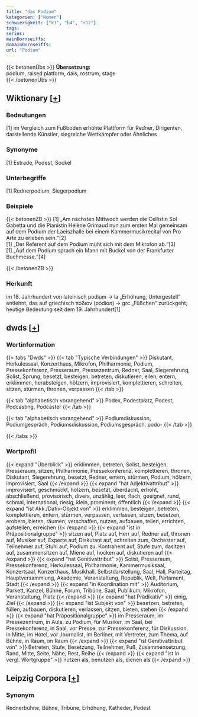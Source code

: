 ```yaml
---
title: "das Podium"
kategorien: ["Nomen"]
schwierigkeit: ["k1", "h4", "r12"]
tags:
series:
mainDornseiffs:
domainDornseiffs:
url: "Podium"
---
```


{{< betonenÜbs >}}
**Übersetzung:**  
podium, raised platform, dais, rostrum, stage  
{{< /betonenÜbs >}}

## Wiktionary [[+](https://de.wiktionary.org/wiki/Podium)]

### Bedeutungen
[1] im Vergleich zum Fußboden erhöhte Plattform für Redner, Dirigenten, darstellende Künstler, siegreiche Wettkämpfer oder Ähnliches  

### Synonyme
[1] Estrade, Podest, Sockel  

### Unterbegriffe
[1] Rednerpodium, Siegerpodium  

### Beispiele
{{< betonenZB >}}
[1] „Am nächsten Mittwoch werden die Cellistin Sol Gabetta und die Pianistin Hélène Grimaud nun zum ersten Mal gemeinsam auf dem Podium der Laeiszhalle bei einem Kammermusikrecital von Pro Arte zu erleben sein.“[2]  
[1] „Der Referent auf dem Podium müht sich mit dem Mikrofon ab.“[3]  
[1] „Auf dem Podium sprach ein Mann mit Buckel von der Frankfurter Buchmesse.“[4]  

{{< /betonenZB >}}
### Herkunft
im 18. Jahrhundert von lateinisch podium → la „Erhöhung, Untergestell“ entlehnt, das auf griechisch πόδιον (pódion) → grc „Füßchen“ zurückgeht; heutige Bedeutung seit dem 19. Jahrhundert[1]  



## dwds [[+](https://www.dwds.de/wb/Podium)]

### Wortinformation
{{< tabs "Dwds" >}}
{{< tab "Typische Verbindungen" >}}
Diskutant, Herkulessaal, Konzerthaus, Mikrofon, Philharmonie, Podium, Pressekonferenz, Presseraum, Pressezentrum, Redner, Saal, Siegerehrung, Solist, Sprung, besetzt, besteigen, betreten, diskutieren, eilen, entern, erklimmen, herabsteigen, hölzern, improvisiert, komplettieren, schreiten, sitzen, stürmen, thronen, verpassen
{{< /tab >}}

{{< tab "alphabetisch vorangehend" >}}
Podex, Podestplatz, Podest, Podcasting, Podcaster
{{< /tab >}}

{{< tab "alphabetisch vorangehend" >}}
Podiumdiskussion, Podiumgespräch, Podiumsdiskussion, Podiumsgespräch, podo-
{{< /tab >}}

{{< /tabs >}}

### Wortprofil
{{< expand "Überblick" >}} erklimmen, betreten, Solist, besteigen, Presseraum, sitzen, Philharmonie, Pressekonferenz, komplettieren, thronen, Diskutant, Siegerehrung, besetzt, Redner, entern, stürmen, Podium, hölzern, improvisiert, Saal {{< /expand >}}
{{< expand "hat Adjektivattribut" >}} improvisiert, geschmückt, hölzern, besetzt, überdacht, erhöht, abschließend, provisorisch, divers, unzählig, leer, flach, geeignet, rund, schmal, international, riesig, klein, prominent, öffentlich {{< /expand >}}
{{< expand "ist Akk./Dativ-Objekt von" >}} erklimmen, besteigen, betreten, komplettieren, entern, stürmen, verpassen, verlassen, sitzen, besetzen, erobern, bieten, räumen, verschaffen, nutzen, aufbauen, teilen, errichten, aufstellen, erreichen {{< /expand >}}
{{< expand "ist in Präpositionalgruppe" >}} sitzen auf, Platz auf, Herr auf, Redner auf, thronen auf, Musiker auf, Experte auf, Diskutant auf, schreiten zum, Orchester auf, Teilnehmer auf, Stuhl auf, Podium zu, Kontrahent auf, Stufe zum, dasitzen auf, zusammensitzen auf, Miene auf, hocken auf, diskutieren auf {{< /expand >}}
{{< expand "hat Genitivattribut" >}} Solist, Presseraum, Pressekonferenz, Herkulessaal, Philharmonie, Kammermusiksaal, Konzertsaal, Konzerthaus, Musikhall, Selbstdarstellung, Saal, Hall, Parteitag, Hauptversammlung, Akademie, Veranstaltung, Republik, Welt, Parlament, Stadt {{< /expand >}}
{{< expand "in Koordination mit" >}} Auditorium, Parkett, Kanzel, Bühne, Forum, Tribüne, Saal, Publikum, Mikrofon, Veranstaltung, Platz {{< /expand >}}
{{< expand "hat Prädikativ" >}} einig, Ziel {{< /expand >}}
{{< expand "ist Subjekt von" >}} besetzen, betreten, füllen, aufbauen, diskutieren, verlassen, sitzen, bieten, stehen {{< /expand >}}
{{< expand "hat Präpositionalgruppe" >}} im Presseraum, im Pressezentrum, in Aula, zu Podium, für Musiker, im Saal, bei Pressekonferenz, in Saal, vor Presse, zur Pressekonferenz, für Diskussion, in Mitte, im Hotel, vor Journalist, im Berliner, mit Vertreter, zum Thema, auf Bühne, in Raum, im Raum {{< /expand >}}
{{< expand "ist Genitivattribut von" >}} Betreten, Stufe, Besetzung, Teilnehmer, Fuß, Zusammensetzung, Rand, Mitte, Seite, Nähe, Rest, Reihe {{< /expand >}}
{{< expand "ist in vergl. Wortgruppe" >}} nutzen als, benutzen als, dienen als {{< /expand >}}

## Leipzig Corpora [[+](https://corpora.uni-leipzig.de/en/res?word=Podium&corpusId=deu_newscrawl-public_2018)]


### Synonym
Rednerbühne, Bühne, Tribüne, Erhöhung, Katheder, Podest

